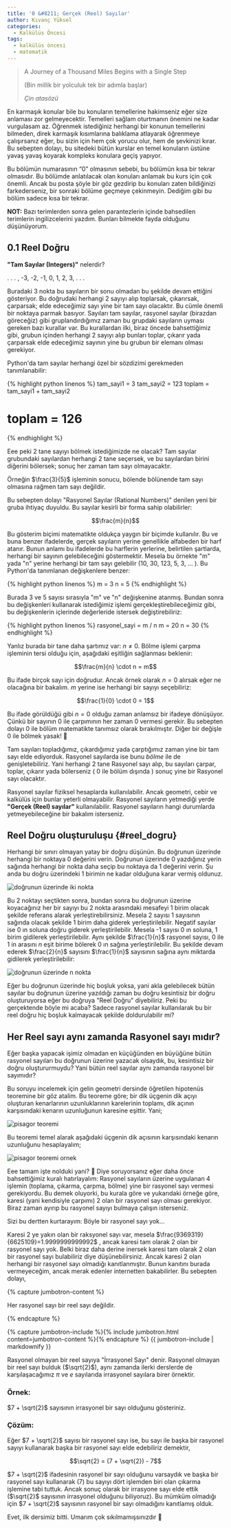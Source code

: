 ```yaml
---
title: '0 &#8211; Gerçek (Reel) Sayılar'
author: Kıvanç Yüksel
categories:
  - Kalkülüs Öncesi
tags:
  - kalkülüs öncesi
  - matematik
---
```


<blockquote class="blockquote text-center">
  <p class="mb-0">A Journey of a Thousand Miles Begins with a Single Step</p>
  <p class="mb-0">(Bin millik bir yolculuk tek bir adımla başlar)</p> 
  <footer class="blockquote-footer"><cite title="Source Title">Çin atasözü</cite></footer>
</blockquote>

En karmaşık konular bile bu konuların temellerine hakimseniz eğer size anlaması zor gelmeyecektir. Temelleri sağlam oturtmanın önemini ne kadar vurgulasam az. Öğrenmek istediğiniz herhangi bir konunun temellerini bilmeden, direk karmaşık kısımlarına balıklama atlayarak öğrenmeye çalışırsanız eğer, bu sizin için hem çok yorucu olur, hem de şevkinizi kırar. Bu sebepten dolayı, bu sitedeki bütün kurslar en temel konuların üstüne yavaş yavaş koyarak kompleks konulara geçiş yapıyor.

Bu bölümün numarasının &#8220;0&#8221; olmasının sebebi, bu bölümün kısa bir tekrar olmasıdır. Bu bölümde anlatılacak olan konuları anlamak bu kurs için çok önemli. Ancak bu posta şöyle bir göz gezdirip bu konuları zaten bildiğinizi farkederseniz, bir sonraki bölüme geçmeye çekinmeyin. Dediğim gibi bu bölüm sadece kısa bir tekrar.

**NOT:** Bazı terimlerden sonra gelen parantezlerin içinde bahsedilen terimlerin ingilizcelerini yazdım. Bunları bilmekte fayda olduğunu düşünüyorum.

## 0.1 Reel Doğru

**"Tam Sayılar (Integers)"** nelerdir?

<p class="text-center">
   . . . , -3, -2, -1, 0, 1, 2, 3, . . . 
</p>

Buradaki 3 nokta bu sayıların bir sonu olmadan bu şekilde devam ettiğini gösteriyor. Bu doğrudaki herhangi 2 sayıyı alıp toplarsak, çıkarırsak, çarparsak; elde edeceğimiz sayı yine bir tam sayı olacaktır. Bu cümle önemli bir noktaya parmak basıyor. Sayıları tam sayılar, rasyonel sayılar (birazdan göreceğiz) gibi gruplandırdığımız zaman bu grupdaki sayıların uyması gereken bazı kurallar var. Bu kurallardan ilki, biraz öncede bahsettiğimiz gibi, grubun içinden herhangi 2 sayıyı alıp bunları toplar, çıkarır yada çarparsak elde edeceğimiz sayının yine bu grubun bir elemanı olması gerekiyor.

Python'da tam sayılar herhangi özel bir sözdizimi gerekmeden tanımlanabilir:

{% highlight python linenos %}
tam_sayi1 = 3
tam_sayi2 = 123
toplam = tam_sayi1 + tam_sayi2
# toplam = 126
{% endhighlight %}

Eee peki 2 tane sayıyı bölmek istediğimizde ne olacak? Tam sayılar grubundaki sayılardan herhangi 2 tane seçersek, ve bu sayılardan birini diğerini bölersek; sonuç her zaman tam sayı olmayacaktır. 

Örneğin $\frac{3}{5}$ işleminin sonucu, bölende bölünende tam sayı olmasına rağmen tam sayı değildir.


Bu sebepten dolayı "Rasyonel Sayılar (Rational Numbers)" denilen yeni bir gruba ihtiyaç duyuldu. Bu sayılar kesirli bir forma sahip olabilirler:

$$\frac{m}{n}$$

Bu gösterim biçimi matematikte oldukça yaygın bir biçimde kullanılır. 
Bu ve buna benzer ifadelerde, gerçek sayıların yerine genellikle alfabeden bir harf atanır. 
Bunun anlamı bu ifadelerde bu harflerin yerlerine, belirtilen şartlarda, herhangi bir sayının gelebileceğini göstermektir. 
Mesela bu örnekte "m" yada "n" yerine herhangi bir tam sayı gelebilir (10, 30, 123, 5, 3, ... ). Bu Python'da tanımlanan değişkenlere benzer:

{% highlight python linenos %}
m = 3
n = 5
{% endhighlight %}

Burada 3 ve 5 sayısı sırasıyla "m" ve "n" değişkenine atanmış. 
Bundan sonra bu değişkenleri kullanarak istediğimiz işlemi gerçekleştirebileceğimiz gibi, bu değişkenlerin içlerinde değerleride istersek değiştirebiliriz:

{% highlight python linenos %}
rasyonel_sayi = m / n
m = 20
n = 30
{% endhighlight %}

Yanlız burada bir tane daha şartımız var: $n \neq 0$. Bölme işlemi çarpma işleminin tersi olduğu için, aşağıdaki eşitliğin sağlanması beklenir:

$$\frac{m}{n} \cdot n = m$$

Bu ifade birçok sayı için doğrudur. Ancak örnek olarak $n=0$ alırsak eğer ne olacağına bir bakalım. $m$ yerine ise herhangi bir sayıyı seçebiliriz:

$$\frac{1}{0} \cdot 0 = 1$$

Bu ifade görüldüğü gibi $n=0$ olduğu zaman anlamsız bir ifadeye dönüşüyor. 
Çünkü bir sayının 0 ile çarpımının her zaman 0 vermesi gerekir. 
Bu sebepten dolayı 0 ile bölüm matematikte tanımsız olarak bırakılmıştır. Diğer bir değişle 0 ile bölmek yasak! 🙂

Tam sayıları topladığımız, çıkardığımız yada çarptığımız zaman yine bir tam sayı elde ediyorduk. 
Rasyonel sayılarda ise bunu *bölme* ile de genişletebiliriz.
Yani herhangi 2 tane Rasyonel sayı alıp, bu sayıları çarpar, toplar, çıkarır yada bölerseniz ( 0 ile bölüm dışında ) sonuç yine bir Rasyonel sayı olacaktır.

Rasyonel sayılar fiziksel hesaplarda kullanılabilir. 
Ancak geometri, cebir ve kalkülüs için bunlar yeterli olmayabilir. 
Rasyonel sayıların yetmediği yerde **"Gerçek (Reel) sayılar"** kullanılabilir. Rasyonel sayıların hangi durumlarda yetmeyebileceğine bir bakalım isterseniz.

## Reel Doğru oluşturuluşu {#reel_dogru}

Herhangi bir sınırı olmayan yatay bir doğru düşünün. Bu doğrunun üzerinde herhangi bir noktaya 0 değerini verin.
Doğrunun üzerinde 0 yazdığınız yerin sağında herhangi bir nokta daha seçip bu noktaya da 1 değerini verin. 
Şu anda bu doğru üzerindeki 1 birimin ne kadar olduğuna karar vermiş oldunuz.

<div class="text-center">
  <img src="{{site.url}}/assets/img/kalkulus_oncesi/reel_sayilar/dogrunun_uzerinde_2_nokta.png" class="rounded" alt="doğrunun üzerinde iki nokta">
</div>

Bu 2 noktayı seçtikten sonra, bundan sonra bu doğrunun üzerine koyacağınız her bir sayıyı bu 2 nokta arasındaki mesafeyi 1 birim 
olacak şekilde referans alarak yerleştirebilirsiniz. Mesela 2 sayısı 1 sayısının sağında olacak şekilde 1 birim daha giderek yerleştirilebilir. 
Negatif sayılar ise 0 ın soluna doğru giderek yerleştirilebilir. Mesela -1 sayısı 0 ın soluna, 1 birim gidilerek yerleştirilebilir. 
Aynı şekilde $\frac{1}{n}$ rasyonel sayısı, 0 ile 1 in arasını $n$ eşit birime bölerek 0 ın sağına yerleştirilebilir. 
Bu şekilde devam ederek $\frac{2}{n}$ sayısını $\frac{1}{n}$ sayısının sağına aynı miktarda gidilerek yerleştirilebilir:

<div class="text-center">
  <img src="{{site.url}}/assets/img/kalkulus_oncesi/reel_sayilar/dogrunun_uzerinde_n_nokta.png" class="rounded" alt="doğrunun üzerinde n nokta">
</div>

Eğer bu doğrunun üzerinde hiç boşluk yoksa, yani akla gelebilecek bütün sayılar bu doğrunun üzerine yazıldığı zaman bu doğru 
kesintisiz bir doğru oluşturuyorsa eğer bu doğruya "Reel Doğru" diyebiliriz. Peki bu gerçektende böyle mi acaba? 
Sadece rasyonel sayılar kullanılarak bu bir reel doğru hiç boşluk kalmayacak şekilde doldurulabilir mi?

## Her Reel sayı aynı zamanda Rasyonel sayı mıdır?

Eğer başka yapacak işimiz olmadan en küçüğünden en büyüğüne bütün rasyonel sayıları bu doğrunun üzerine yazacak olsaydık, bu, 
kesintisiz bir doğru oluştururmuydu? Yani bütün reel sayılar aynı zamanda rasyonel bir sayımıdır?

Bu soruyu incelemek için gelin geometri dersinde öğretilen hipotenüs teoremine bir göz atalim. 
Bu teoreme göre; bir dik üçgenin dik açıyı oluşturan kenarlarının uzunluklarının karelerinin toplamı, 
dik açının karşısındaki kenarın uzunluğunun karesine eşittir. Yani;


<div class="text-center">
  <img src="{{site.url}}/assets/img/kalkulus_oncesi/reel_sayilar/pisagor_teoremi.png" class="rounded" alt="pisagor teoremi">
</div>

Bu teoremi temel alarak aşağıdaki üçgenin dik açısının karşısındaki kenarın uzunluğunu hesaplayalım;

<div class="text-center">
  <img src="{{site.url}}/assets/img/kalkulus_oncesi/reel_sayilar/pisagor_teoremi_ornek.png" class="rounded" alt="pisagor teoremi ornek">
</div>

Eee tamam işte nolduki yani? 🙂 Diye soruyorsanız eğer daha önce bahsettiğimiz kuralı hatırlayalım: 
Rasyonel sayıların üzerine uygulanan 4 işlemin (toplama, çıkarma, çarpma, bölme) yine bir rasyonel sayı vermesi gerekiyordu. 
Bu demek oluyorki, bu kurala göre ve yukarıdaki örneğe göre, karesi (yani kendisiyle çarpımı) 2 olan bir rasyonel sayı olması gerekiyor. 
Biraz zaman ayırıp bu rasyonel sayıyı bulmaya çalışın isterseniz. 

Sizi bu dertten kurtarayım: Böyle bir rasyonel sayı yok...

Karesi 2 ye yakın olan bir raksyonel sayı var, mesela $\frac{9369319}{6625109}=1.9999999999992$ , ancak karesi tam olarak 2 olan bir rasyonel sayı yok. 
Belki biraz daha derine inersek karesi tam olarak 2 olan bir rasyonel sayı bulabiliriz diye düşünebilirsiniz. 
Ancak karesi 2 olan herhangi bir rasyonel sayı olmadığı kanıtlanmıştır. 
Bunun kanıtını burada vermeyeceğim, ancak merak edenler internetten bakabilirler. Bu sebepten dolayı, 

{% capture jumbotron-content %}
<p class="lead">Her rasyonel sayı bir reel sayı değildir.</p>
{% endcapture %}

{% capture jumbotron-include %}{% include jumbotron.html content=jumbotron-content %}{% endcapture %}
{{ jumbotron-include | markdownify }}

Rasyonel olmayan bir reel sayıya "İrrasyonel Sayı" denir. Rasyonel olmayan bir reel sayı bulduk ($\sqrt{2}$), aynı zamanda ilerki 
derslerde de karşılaşacağımız $\pi$ ve $e$ sayılarıda irrasyonel sayılara birer örnektir.

### Örnek:

$7 + \sqrt{2}$ sayısının irrasyonel bir sayı olduğunu gösteriniz.

### Çözüm:

Eğer $7 + \sqrt{2}$ sayısı bir rasyonel sayı ise, bu sayı ile başka bir rasyonel sayıyı kullanarak başka bir rasyonel sayı elde edebiliriz demektir,

$$\sqrt{2} = (7 + \sqrt{2}) - 7$$

$7 + \sqrt{2}$ ifadesinin rasyonel bir sayı olduğunu varsaydık ve başka bir rasyonel sayı kullanarak (7) 
bu sayıyı dört işlemden biri olan çıkarma işlemine tabi tuttuk. Ancak sonuç olarak bir irrasyone sayı elde ettik 
($\sqrt{2}$ sayısının irrasyonel olduğunu biliyoruz). Bu mümküm olmadığı için $7 + \sqrt{2}$ sayısının rasyonel bir sayı olmadığını kanıtlamış olduk.

Evet, ilk dersimiz bitti. Umarım çok sıkılmamışsınızdır 🙂
